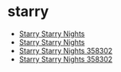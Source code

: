# starry

 * [Starry Starry Nights](../../index/s/starry-starry-nights-358302.json)
 * [Starry Starry Nights](../../index/s/starry-starry-nights-358302.json)
 * [Starry Starry Nights 358302](../../index/s/starry-starry-nights-358302.json)
 * [Starry Starry Nights 358302](../../index/s/starry-starry-nights-358302.json)
